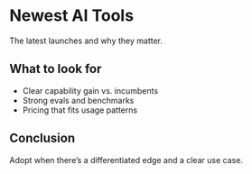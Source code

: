 # Newest AI Tools

The latest launches and why they matter.

## What to look for
- Clear capability gain vs. incumbents
- Strong evals and benchmarks
- Pricing that fits usage patterns

## Conclusion
Adopt when there’s a differentiated edge and a clear use case.

